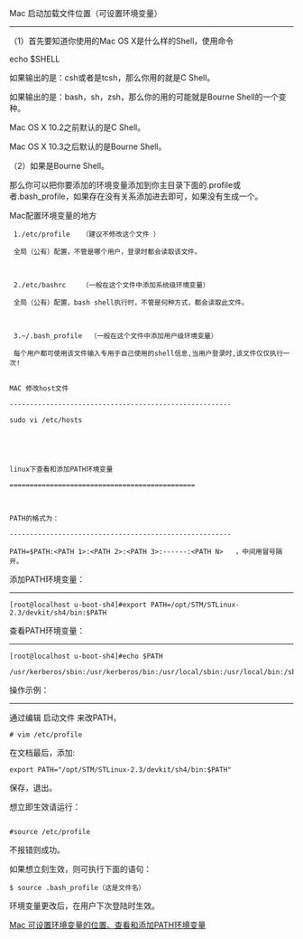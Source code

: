 
Mac 启动加载文件位置（可设置环境变量）

-------------------------------------------------------

 （1）首先要知道你使用的Mac OS X是什么样的Shell，使用命令

echo $SHELL

如果输出的是：csh或者是tcsh，那么你用的就是C Shell。

如果输出的是：bash，sh，zsh，那么你的用的可能就是Bourne Shell的一个变种。

Mac OS X 10.2之前默认的是C Shell。

Mac OS X 10.3之后默认的是Bourne Shell。

 

（2）如果是Bourne Shell。

那么你可以把你要添加的环境变量添加到你主目录下面的.profile或者.bash_profile，如果存在没有关系添加进去即可，如果没有生成一个。

 

Mac配置环境变量的地方
```
 1./etc/profile   （建议不修改这个文件 ）

 全局（公有）配置，不管是哪个用户，登录时都会读取该文件。

 

 2./etc/bashrc    （一般在这个文件中添加系统级环境变量）

 全局（公有）配置，bash shell执行时，不管是何种方式，都会读取此文件。

 

 3.~/.bash_profile  （一般在这个文件中添加用户级环境变量）

 每个用户都可使用该文件输入专用于自己使用的shell信息,当用户登录时,该文件仅仅执行一次!
```
 

```

MAC 修改host文件 

-------------------------------------------------------

sudo vi /etc/hosts

 

 

linux下查看和添加PATH环境变量

==============================================

 

PATH的格式为：

-------------------------------------------------------

PATH=$PATH:<PATH 1>:<PATH 2>:<PATH 3>:------:<PATH N>   ，中间用冒号隔开。

```

 

 

添加PATH环境变量：

-------------------------------------------------------

`[root@localhost u-boot-sh4]#export PATH=/opt/STM/STLinux-2.3/devkit/sh4/bin:$PATH`

 

 

查看PATH环境变量：

-------------------------------------------------------

```
[root@localhost u-boot-sh4]#echo $PATH

/usr/kerberos/sbin:/usr/kerberos/bin:/usr/local/sbin:/usr/local/bin:/sbin:/bin:/usr/sbin:/usr/bin:/root/bin

```

 操作示例：

-------------------------------------------------------

通过编辑 启动文件 来改PATH，

`# vim /etc/profile`

在文档最后，添加:

`export PATH="/opt/STM/STLinux-2.3/devkit/sh4/bin:$PATH"`

保存，退出。

 

想立即生效请运行：
```

#source /etc/profile
```

不报错则成功。

 

如果想立刻生效，则可执行下面的语句：

`$ source .bash_profile（这是文件名）`

环境变量更改后，在用户下次登陆时生效。


[Mac 可设置环境变量的位置、查看和添加PATH环境变量](http://elf8848.iteye.com/blog/1582137)




